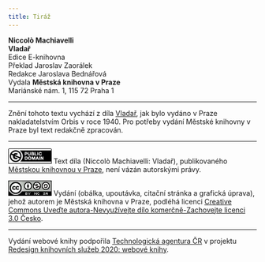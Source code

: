 ```yaml
---
title: Tiráž
---
```


**Niccolò Machiavelli**  
**Vladař**  
Edice E-knihovna  
Překlad Jaroslav Zaorálek  
Redakce Jaroslava Bednářová  
Vydala **Městská knihovna v Praze**  
Mariánské nám. 1, 115 72 Praha 1  
[^1]: _Francesco Vettori_ (1474-1539), důvěrný přítel Machiavelliův (byli spolu r. 1507 s poselstvím u císaře Maxmiliána); vyslanec republiky florentské u papeže Lva X. __Pozn. překl___._  
[^2]: _Filippo da Gasavecchia_, přítel Machiavelliův i Vettoriův. _Pozn. překl._  
[^3]: _Pavel_ (Pagolo) _Vettori__,_ bratr Francesca Vettoriho. _Pozn. překl._  
[^4]: _Plautův Geta_, postava z Plautovy komedie. _Pozn. překl._  
[^5]: Frosino z Panzana, Antonio Guicciardini, Batisto Guicciardini, Filippo Ginori, Tommaso del Bene – Maciavelliovi sousedé a známí. _Pozn. překl._  
[^6]: _Frosino z Panzana__,_ _Antonio Guicciardini__,_ _Batista Guicciardini__,_ _Filippo Ginori__,_ _Tommaso del Bene__,_ Machiavelliovi sousedé a známí. _Pozn. překl._  
[^7]: (Kdysi) výrobce a podomní obchodník s vápnem. _Pozn. red._  
[^8]: Pozdější název _Il Principe – Vladař_. _Pozn. překl._  
[^9]: _Giuliano de’ Medici_ (1479–1516) zatím zemřel, takže Machiavelli věnoval pak _Vladaře_ Lorenzovi de’ Medici. _Pozn. překl._  
[^10]: _Ardinghelli Piero_, florentský prelát, byl tenkrát sekretářem papeže Lva X. Měl pověst intrikána a Machiavelli se obával, aby se Ardinghelli nevydával za autora _Vladaře_. _Pozn. překl._  
[^11]: Brokát se zlatými vlákny nebo oděv z něho zhotovený. _Pozn. red._  
[^12]: Nejvyšší státní nebo soudní úředník ve starověkém Římě. _Pozn. red._  
[^13]: _Giorgio Scali__,_ bohatý Florenťan, člen vlády, ale tak zpupný, že proti sobě popudil své spoluobčany, „ačkoli ho nedávno předtím zbožňovali“, a byl 1382 sťat. _Pozn. překl._  
[^14]: _Konstantinopolský císař:_ Jan Cantacuzen. _Pozn. překl._  
[^15]: Narážka na aragonského krále Ferdinanda V. Katolického (1452–1516), o němž i Guicciardini, který býval vyslancem u jeho dvora, napsal: „Má pověst vladaře, který často neplní daný slib. Myslím, že se dovede přetvařovat lépe než kdokoli jiný.“ _Pozn. překl._  
[^16]: _Bernabo_ z Milána: z rodu Visconti, známý svými podivínskými skutky, když byl členem milánské vlády. _Pozn. překl._  
[^17]: _Nevídané věci_ způsobené bohem: Machiavelli zde jistě nemíní žádné zázraky současné, nýbrž používá k podepření své výzvy obrazu biblického. _Pozn. překl._  
V MKP 2. elektronické vydání z 1. 10. 2022.

***

Znění tohoto textu vychází z díla [Vladař](https://aleph.nkp.cz/F/?func=direct&doc_number=000807293&local_base=NKC), jak bylo vydáno v Praze nakladatelstvím Orbis v roce 1940. Pro potřeby vydání Městské knihovny v Praze byl text redakčně zpracován.

***

[![](./resources/image001.jpg)](http://creativecommons.org/publicdomain/mark/1.0/deed.cs)
Text díla (Niccolò Machiavelli: Vladař), publikovaného [Městskou knihovnou v Praze](https://www.mlp.cz/cz/), není vázán autorskými právy.

[![](./resources/image002.jpg)](http://creativecommons.org/licenses/by-nc-sa/3.0/cz/)
Vydání (obálka, upoutávka, citační stránka a grafická úprava), jehož autorem je Městská knihovna v Praze, podléhá licenci [Creative Commons Uveďte autora-Nevyužívejte dílo komerčně-Zachovejte licenci 3.0 Česko](https://creativecommons.org/licenses/by-nc-sa/3.0/cz/).

***

Vydání webové knihy podpořila [Technologická agentura ČR](https://www.tacr.cz/) v projektu [Redesign knihovních služeb 2020: webové knihy](https://starfos.tacr.cz/cs/project/TL04000391).